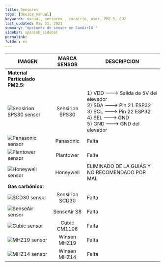 ```yaml
---
title: Sensores
tags: [device_manual]
keywords: manual, sensores , canairio, user, PM2.5, CO2
last_updated: May 31, 2021
summary: "opciones de sensor en CanAirIO "
sidebar: spanish_sidebar
permalink: 
folder: es
---
```


| IMAGEN           | MARCA SENSOR     | DESCRIPCION     |
| ---------------- |:----------------:| -----------|
|**Material Particulado PM2.5:**|
|![Sensirion SPS30 sensor](https://github.com/kike-canaries/docs/blob/main/images/Sensirion%20connection%20SPS30_1.jpg)|Sensirion SPS30|1) VDD ---> Salida de 5V del elevador<br>2) SDA ---> Pin 21 ESP32<br>3) SCL ---> Pin 22 ESP32<br>4) SEL ---> GND<br>5) GND ---> GND del elevador|
|![Panasonic sensor](https://github.com/kike-canaries/docs/blob/main/images/Panasonic%20connection1.jpg)|Panasonic|Falta|
|![Plantower sensor](https://github.com/kike-canaries/docs/blob/main/images/Plantower%20connection.jpg)|Plantower|Falta|
|![Honeywell sensor](https://github.com/kike-canaries/docs/blob/main/images/Honeywell%20sensor1.jpg)|Honeywell|ELIMINADO DE LA GUIÁS Y NO RECOMENDADO POR MAL 
|**Gas carbónico:**|
| ![SCD30 sensor](https://github.com/kike-canaries/docs/blob/main/images/SCD30%20connection.jpg)|Sensirion SCD30 |Falta|
| ![SenseAir sensor](https://github.com/kike-canaries/docs/blob/main/images/SenseAir%20connection.jpg)|SenseAir S8|Falta|
| ![Cubic sensor](https://github.com/kike-canaries/docs/blob/main/images/Cubic%20connection.jpg)|Cubic CM1106|Falta|
| ![MHZ19 sensor](https://github.com/kike-canaries/docs/blob/main/images/MHZ19%20connection.jpg)|Winsen MHZ19|Falta|
|![MHZ14 sensor](https://github.com/kike-canaries/docs/blob/main/images/MHZ14%20connection.jpg)|Winsen MHZ14|Falta|
